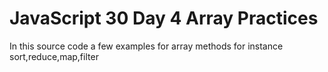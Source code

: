 # JavaScript 30 Day 4 Array Practices

In this source code a few examples for array methods for instance sort,reduce,map,filter